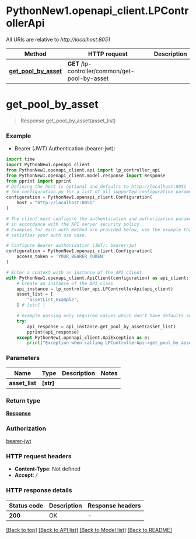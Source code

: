 # PythonNew1.openapi_client.LPControllerApi

All URIs are relative to *http://localhost:8051*

Method | HTTP request | Description
------------- | ------------- | -------------
[**get_pool_by_asset**](LPControllerApi.md#get_pool_by_asset) | **GET** /lp-controller/common/get-pool-by-asset | 


# **get_pool_by_asset**
> Response get_pool_by_asset(asset_list)



### Example

* Bearer (JWT) Authentication (bearer-jwt):

```python
import time
import PythonNew1.openapi_client
from PythonNew1.openapi_client.api import lp_controller_api
from PythonNew1.openapi_client.model.response import Response
from pprint import pprint
# Defining the host is optional and defaults to http://localhost:8051
# See configuration.py for a list of all supported configuration parameters.
configuration = PythonNew1.openapi_client.Configuration(
    host = "http://localhost:8051"
)

# The client must configure the authentication and authorization parameters
# in accordance with the API server security policy.
# Examples for each auth method are provided below, use the example that
# satisfies your auth use case.

# Configure Bearer authorization (JWT): bearer-jwt
configuration = PythonNew1.openapi_client.Configuration(
    access_token = 'YOUR_BEARER_TOKEN'
)

# Enter a context with an instance of the API client
with PythonNew1.openapi_client.ApiClient(configuration) as api_client:
    # Create an instance of the API class
    api_instance = lp_controller_api.LPControllerApi(api_client)
    asset_list = [
        "assetList_example",
    ] # [str] | 

    # example passing only required values which don't have defaults set
    try:
        api_response = api_instance.get_pool_by_asset(asset_list)
        pprint(api_response)
    except PythonNew1.openapi_client.ApiException as e:
        print("Exception when calling LPControllerApi->get_pool_by_asset: %s\n" % e)
```


### Parameters

Name | Type | Description  | Notes
------------- | ------------- | ------------- | -------------
 **asset_list** | **[str]**|  |

### Return type

[**Response**](Response.md)

### Authorization

[bearer-jwt](../README.md#bearer-jwt)

### HTTP request headers

 - **Content-Type**: Not defined
 - **Accept**: */*


### HTTP response details

| Status code | Description | Response headers |
|-------------|-------------|------------------|
**200** | OK |  -  |

[[Back to top]](#) [[Back to API list]](../README.md#documentation-for-api-endpoints) [[Back to Model list]](../README.md#documentation-for-models) [[Back to README]](../README.md)

